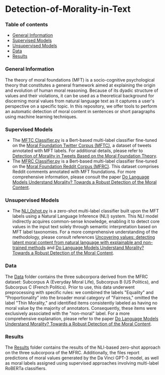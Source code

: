 # Detection-of-Morality-in-Text

### Table of contents
* [General Information](#general-information)
* [Supervised Models](#Supervised)
* [Unsupervised Models](#Unsupervised)
* [Data](#Data)
* [Results](#Results)

### General Information
The theory of moral foundations (MFT) is a socio-cognitive psychological theory that constitutes a general framework aimed at explaining the origin and evolution of human moral reasoning. Because of its dyadic structure of values and their violations, it can be used as a theoretical background for discerning moral values from natural language text as it captures a user's perspective on a specific topic. In this repository, we offer tools to perform an automatic detection of moral content in sentences or short paragraphs using machine learning techniques.

### Supervised Models
- The [MFTC Classifier.py](https://github.com/LuanaBulla/Detection-of-Morality-in-Text/blob/main/MoralClassifier.py) is a Bert-based multi-label classifier fine-tuned on the [Moral Foundation Twitter Corpus (MFTC)](https://journals.sagepub.com/doi/full/10.1177/1948550619876629), a dataset of tweets annotated with MFT labels. For additional details, please refer to [Detection of Morality in Tweets Based on the Moral Foundation Theory](https://link.springer.com/chapter/10.1007/978-3-031-25599-1_1).
- The [MFRC Classifier.py](https://github.com/LuanaBulla/Detection-of-Morality-in-Text/blob/main/MFRC%20Classifier.py) is a Bert-based multi-label classifier fine-tuned on the [Moral Foundation Reddit Corpus (MFRC)](https://arxiv.org/abs/2208.05545). This dataset comprises Reddit comments annotated with MFT foundations. For more comprehensive information, please consult the paper [Do Language Models Understand Morality? Towards a Robust Detection of the Moral Content]().

### Unsupervised Models
- The [NLI_0shot.py](https://github.com/LuanaBulla/Detection-of-Morality-in-Text/blob/main/NLI_0shot.py) is a zero-shot multi-label classifier built upon the MFT labels using a Natural Language Inference (NLI) system. This NLI model indirectly acquires common-sense knowledge, enabling it to detect core values in the input text solely through semantic interpretation based on MFT label taxonomies. For a more comprehensive understanding of the methodology, please consult references [Uncovering values: detecting latent moral content from natural language with explainable and non-trained methods](https://aclanthology.org/2022.deelio-1.4/) and [Do Language Models Understand Morality? Towards a Robust Detection of the Moral Content]().

### Data
The [Data](https://github.com/LuanaBulla/Detection-of-Morality-in-Text/tree/main/Data) folder contains the three subcorpora derived from the MFRC dataset: Subcorpus A (Everyday Moral Life), Subcorpus B (US Politics), and Subcorpus C (French Politics). Prior to use, this data underwent preprocessing with specific rules: we combined the labels "Equality" and "Proportionality" into the broader moral category of "Fairness," omitted the label "Thin Morality," and identified items consistently labeled as having no moral value by the majority of annotators. Consequently, these items were exclusively associated with the "non-moral" label. For a more comprehensive explanation, please refer to the paper [Do Language Models Understand Morality? Towards a Robust Detection of the Moral Content]().

### Results
The [Results](https://github.com/LuanaBulla/Detection-of-Morality-in-Text/tree/main/Results) folder contains the results of the NLI-based zero-shot approach on the three subcorpora of the MFRC. Additionally, the files report predictions of moral values generated by the Da Vinci GPT-3 model, as well as moral labels assigned using supervised approaches involving multi-label RoBERTa classifiers.


  
